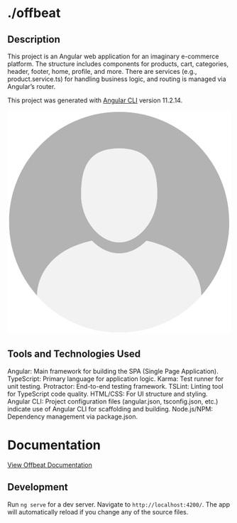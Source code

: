 # ./offbeat

## Description

This project is an Angular web application for an imaginary e-commerce platform. The structure includes components for products, cart, categories, header, footer, home, profile, and more. There are services (e.g., product.service.ts) for handling business logic, and routing is managed via Angular’s router.

This project was generated with [Angular CLI](https://github.com/angular/angular-cli) version 11.2.14.

![Offbeat Image](src/assets/avatar.png)

##  Tools and Technologies Used
Angular: Main framework for building the SPA (Single Page Application).
TypeScript: Primary language for application logic.
Karma: Test runner for unit testing.
Protractor: End-to-end testing framework.
TSLint: Linting tool for TypeScript code quality.
HTML/CSS: For UI structure and styling.
Angular CLI: Project configuration files (angular.json, tsconfig.json, etc.) indicate use of Angular CLI for scaffolding and building.
Node.js/NPM: Dependency management via package.json.

# Documentation

[View Offbeat Documentation](assets/offbeat_documentation.pdf)

## Development

Run `ng serve` for a dev server. Navigate to `http://localhost:4200/`. The app will automatically reload if you change any of the source files.
